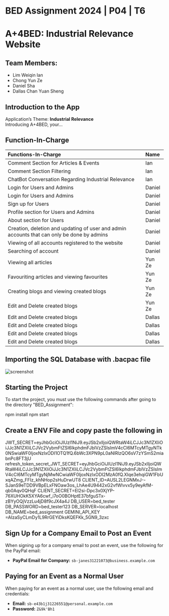 # BED Assignment 2024 | P04 | T6 
# A+4BED: Industrial Relevance Website

## Team Members:
- Lim Weiqin Ian
- Chong Yun Ze
- Daniel Sha
- Dallas Chan Yuan Sheng 

## Introduction to the App
Application’s Theme: **Industrial Relevance** <br> 
Introducing A+4BED, your...


## Function-In-Charge

| Functions-In-Charge                                                       | Name     |
|:--------------------------------------------------------------------------|:---------|
| Comment Section for Articles & Events                                     | Ian      |
| Comment Section Filtering                                                 | Ian      |
| ChatBot Conversation Regarding Industrial Relevance                       | Ian      |
| Login for Users and Admins                                                | Daniel   |
| Login for Users and Admins                                                | Daniel   |
| Sign up for Users                                                         | Daniel   |
| Profile section for Users and Admins                                      | Daniel   |
| About section for Users                                                   | Daniel   |
| Creation, deletion and updating of user and admin accounts that can only be done by admins | Daniel |
| Viewing of all accounts registered to the website                         | Daniel   |
| Searching of account                                                      | Daniel   |
| Viewing all articles                                                      | Yun Ze   |
| Favouriting articles and viewing favourites                               | Yun Ze   |
| Creating blogs and viewing created blogs                                  | Yun Ze   |
| Edit and Delete created blogs                                             | Yun Ze   |
| Edit and Delete created blogs                                             | Dallas   |
| Edit and Delete created blogs                                             | Dallas   |
| Edit and Delete created blogs                                             | Dallas   |
| Edit and Delete created blogs                                             | Dallas   |

## Importing the SQL Database with .bacpac file
![screenshot](https://github.com/Ian-NP/BED2024Apr_P04_T6/tree/main/BED_Assignment/public/images/Step-1.png)

## Starting the Project
To start the project, you must use the following commands after going to the directory "BED_Assignment":

npm install
npm start

## Create a ENV File and copy paste the following in
JWT_SECRET=eyJhbGciOiJIUzI1NiJ9.eyJSb2xlIjoiQWRtaW4iLCJJc3N1ZXIiOiJJc3N1ZXIiLCJVc2VybmFtZSI6IkphdmFJblVzZSIsImV4cCI6MTcyMTgyNTk0NSwiaWF0IjoxNzIxODI1OTQ1fQ.6bWc3XPN9pL0aNlRlzQO6sV7zYSmS2miabnPc8FT3jU
refresh_token_secret_JWT_SECRET=eyJhbGciOiJIUzI1NiJ9.eyJSb2xlIjoiQWRtaW4iLCJJc3N1ZXIiOiJJc3N1ZXIiLCJVc2VybmFtZSI6IkphdmFJblVzZSIsImV4cCI6MTcyMTgyNjMwNCwiaWF0IjoxNzIxODI2MzA0fQ.XIqe3ehqiGW1FbUxqAZmg_FFIz_khNHop2sHuDrwUT8
CLIENT_ID=AUSL2LEGNMxJ--SJanS9eTDD9VBpELxFNOaw3os_LhAe4U9442xG2vfWIvvx5y9eyAfM-qb0Aqv0QHqF 
CLIENT_SECRET=EI2si-Dpc3x0XjYP-76XUHOkK5XYA6cwf_i7oO0BOHptE37bfguSTx-zBYyOQjVzzLu4jD8f9cJX4a4J
DB_USER=bed_tester
DB_PASSWORD=bed_tester123
DB_SERVER=localhost
DB_NAME=bed_assignment
GEMINI_API_KEY =AIzaSyCLmDy1L9RrGEYiDksKQEFKk_5GN9_3zxc


## Sign Up for a Company Email to Post an Event
When signing up for a company email to post an event, use the following for the PayPal email:
- **PayPal Email for Company:** `sb-janes31221073@business.example.com`

## Paying for an Event as a Normal User
When paying for an event as a normal user, use the following email and credentials:
- **Email:** `sb-e43b1j31226551@personal.example.com`
- **Password:** `Z&9k'Bh1`






